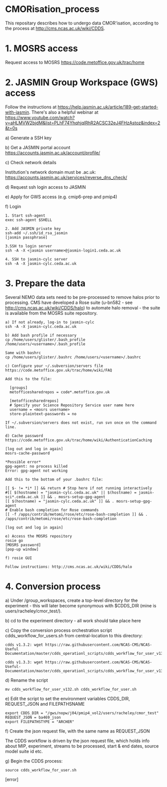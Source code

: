 # CMORisation_process
This repositary describes how to undergo data CMOR'isation, according to the process at http://cms.ncas.ac.uk/wiki/CDDS.

# 1. MOSRS access
Request access to MOSRS
https://code.metoffice.gov.uk/trac/home

# 2. JASMIN Group Workspace (GWS) access
Follow the instructions at https://help.jasmin.ac.uk/article/189-get-started-with-jasmin. There's also a helpful webinar at https://www.youtube.com/watch?v=aHLMVW2bjdM&list=PLhF74YhqhjqlRhR2ACSC32eJ4FHzAstoz&index=2&t=0s 

a) Generate a SSH key

b) Get a JASMIN portal account
https://accounts.jasmin.ac.uk/account/profile/

c) Check network details

Institution's network domain must be .ac.uk: https://accounts.jasmin.ac.uk/services/reverse_dns_check/

d) Request ssh login access to JASMIN

e) Apply for GWS access (e.g. cmip6-prep and pmip4)

f) Login

    1. Start ssh-agent
    exec ssh-agent $SHELL 

    2. Add JASMIN private key
    ssh-add ~/.ssh/id_rsa_jasmin
    [jasmin passphrase]

    3.SSH to login server
    ssh -A -X <jasmin username>@jasmin-login1.ceda.ac.uk 

    4. SSH to jasmin-cylc server
    ssh -A -X jasmin-cylc.ceda.ac.uk 

# 3. Prepare the data
Several NEMO data sets need to be pre-processed to remove halos prior to processing. CMS have developed a Rose suite (u-bn582 - see http://cms.ncas.ac.uk/wiki/CDDS/halo) to automate halo removal - the suite is available from the MOSRS suite repository.

    a) If not already, log-in to jasmin-cylc 
    ssh -A -X jasmin-cylc.ceda.ac.uk 

    b) Add bash profile if necessary 
    cp /home/users/glister/.bash_profile /home/users/<username>/.bash_profile
    
    Same with bashrc
    cp /home/users/glister/.bashrc /home/users/<username>/.bashrc

    c) Configure your ~/.subversion/servers file
    https://code.metoffice.gov.uk/trac/home/wiki/FAQ

    Add this to the file:
    
      [groups]
      metofficesharedrepos = code*.metoffice.gov.uk

      [metofficesharedrepos]
      # Specify your Science Repository Service user name here
      username = <mosrs username>
      store-plaintext-passwords = no

    If ~/.subversion/servers does not exist, run svn once on the command line. 

    d) Cache password
    https://code.metoffice.gov.uk/trac/home/wiki/AuthenticationCaching 
    
    [log out and log in again]
    mosrs-cache-password
    
    *Possible error*
    gpg-agent: no process killed
    Error: gpg-agent not working
    
    Add this to the bottom of your .bashrc file:

    [[ $- != *i* ]] && return # Stop here if not running interactively
    #[[ $(hostname) = "jasmin-cylc.ceda.ac.uk" || $(hostname) = jasmin-sci*.ceda.ac.uk ]] && . mosrs-setup-gpg-agent
    [[ $(hostname) = "jasmin-cylc.ceda.ac.uk" ]] && . mosrs-setup-gpg-agent
    # Enable bash completion for Rose commands
    [[ -f /apps/contrib/metomi/rose/etc/rose-bash-completion ]] && . /apps/contrib/metomi/rose/etc/rose-bash-completion
    
    [log out and log in again]
    
    e) Access the MOSRS repository
    rosie go
    [MOSRS password]
    [pop-up window]
    
    f) rosie GUI
    
    Follow instructions: http://cms.ncas.ac.uk/wiki/CDDS/halo

# 4. Conversion process

a) Under /group_workspaces, create a top-level directory for the experiment - this will later become synonymous with $CDDS_DIR (mine is users/racheley/cmor_test/).

b) cd to the experiment directory - all work should take place here

c) Copy the conversion process orchestration script cdds_workflow_for_users.sh from central-location to this directory:

    cdds v1.3.2: wget https://raw.githubusercontent.com/NCAS-CMS/NCAS-Useful        Documentation/master/cdds_operationl_scripts/cdds_workflow_for_user_v132.sh

    cdds v1.3.3: wget https://raw.githubusercontent.com/NCAS-CMS/NCAS-Useful-Documentation/master/cdds_operationl_scripts/cdds_workflow_for_user_v133.sh

d) Rename the script

    mv cdds_workflow_for_user_v132.sh cdds_workflow_for_user.sh

e) Edit the script to set the environment variables CDDS_DIR, REQUEST_JSON and FILEPATHSNAME

    export CDDS_DIR = "/gws/nopw/j04/pmip4_vol2/users/racheley/cmor_test"
    REQUEST_JSON = ba469_json
    export FILEPATHSTYPE = "ARCHER"

f) Create the json request file, with the same name as REQUEST_JSON

The CDDS workflow is driven by the json request file, which holds info about MIP, experiment, streams to be processed, start & end dates, source model suite id etc. 

g) Begin the CDDS process:

    source cdds_workflow_for_user.sh

[error]
    
    
    
    
    
